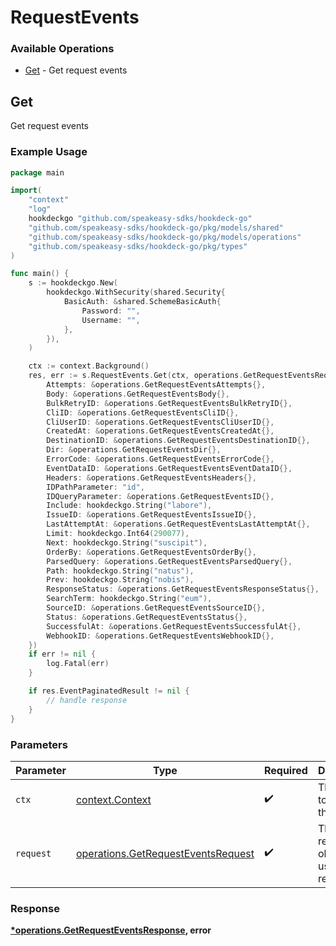 # RequestEvents

### Available Operations

* [Get](#get) - Get request events

## Get

Get request events

### Example Usage

```go
package main

import(
	"context"
	"log"
	hookdeckgo "github.com/speakeasy-sdks/hookdeck-go"
	"github.com/speakeasy-sdks/hookdeck-go/pkg/models/shared"
	"github.com/speakeasy-sdks/hookdeck-go/pkg/models/operations"
	"github.com/speakeasy-sdks/hookdeck-go/pkg/types"
)

func main() {
    s := hookdeckgo.New(
        hookdeckgo.WithSecurity(shared.Security{
            BasicAuth: &shared.SchemeBasicAuth{
                Password: "",
                Username: "",
            },
        }),
    )

    ctx := context.Background()
    res, err := s.RequestEvents.Get(ctx, operations.GetRequestEventsRequest{
        Attempts: &operations.GetRequestEventsAttempts{},
        Body: &operations.GetRequestEventsBody{},
        BulkRetryID: &operations.GetRequestEventsBulkRetryID{},
        CliID: &operations.GetRequestEventsCliID{},
        CliUserID: &operations.GetRequestEventsCliUserID{},
        CreatedAt: &operations.GetRequestEventsCreatedAt{},
        DestinationID: &operations.GetRequestEventsDestinationID{},
        Dir: &operations.GetRequestEventsDir{},
        ErrorCode: &operations.GetRequestEventsErrorCode{},
        EventDataID: &operations.GetRequestEventsEventDataID{},
        Headers: &operations.GetRequestEventsHeaders{},
        IDPathParameter: "id",
        IDQueryParameter: &operations.GetRequestEventsID{},
        Include: hookdeckgo.String("labore"),
        IssueID: &operations.GetRequestEventsIssueID{},
        LastAttemptAt: &operations.GetRequestEventsLastAttemptAt{},
        Limit: hookdeckgo.Int64(290077),
        Next: hookdeckgo.String("suscipit"),
        OrderBy: &operations.GetRequestEventsOrderBy{},
        ParsedQuery: &operations.GetRequestEventsParsedQuery{},
        Path: hookdeckgo.String("natus"),
        Prev: hookdeckgo.String("nobis"),
        ResponseStatus: &operations.GetRequestEventsResponseStatus{},
        SearchTerm: hookdeckgo.String("eum"),
        SourceID: &operations.GetRequestEventsSourceID{},
        Status: &operations.GetRequestEventsStatus{},
        SuccessfulAt: &operations.GetRequestEventsSuccessfulAt{},
        WebhookID: &operations.GetRequestEventsWebhookID{},
    })
    if err != nil {
        log.Fatal(err)
    }

    if res.EventPaginatedResult != nil {
        // handle response
    }
}
```

### Parameters

| Parameter                                                                                | Type                                                                                     | Required                                                                                 | Description                                                                              |
| ---------------------------------------------------------------------------------------- | ---------------------------------------------------------------------------------------- | ---------------------------------------------------------------------------------------- | ---------------------------------------------------------------------------------------- |
| `ctx`                                                                                    | [context.Context](https://pkg.go.dev/context#Context)                                    | :heavy_check_mark:                                                                       | The context to use for the request.                                                      |
| `request`                                                                                | [operations.GetRequestEventsRequest](../../models/operations/getrequesteventsrequest.md) | :heavy_check_mark:                                                                       | The request object to use for the request.                                               |


### Response

**[*operations.GetRequestEventsResponse](../../models/operations/getrequesteventsresponse.md), error**

